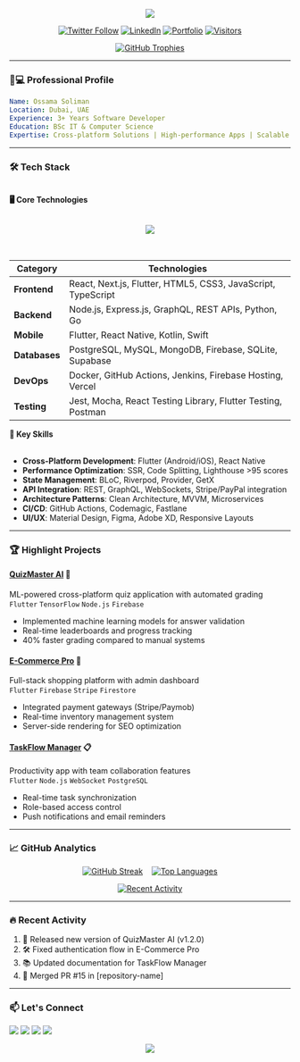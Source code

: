 <!-- Wave Header -->
<p align="center">
  <img src="https://capsule-render.vercel.app/api?type=waving&color=gradient&text=Hi%20👋,%20I%27m%20Osama!&height=100&section=header"/>
</p>

<!-- Profile Summary -->
<div align="center">
  
  [![Twitter Follow](https://img.shields.io/twitter/follow/o_sabri7?style=social)](https://twitter.com/o_sabri7)
  [![LinkedIn](https://img.shields.io/badge/LinkedIn-Connect-blue)](https://www.linkedin.com/in/osamasabry9/)
  [![Portfolio](https://img.shields.io/badge/Portfolio-Visit-success)](https://ossama-erhy.vercel.app/)
  [![Visitors](https://komarev.com/ghpvc/?username=osamasabry9&color=blueviolet)](https://github.com/osamasabry9)
  
  [![GitHub Trophies](https://github-profile-trophy.vercel.app/?username=osamasabry9&margin-w=15&no-bg=true&no-frame=true)](https://github.com/ryo-ma/github-profile-trophy)
  
</div>


---

### 👨💻 Professional Profile

```yaml
Name: Ossama Soliman
Location: Dubai, UAE
Experience: 3+ Years Software Developer
Education: BSc IT & Computer Science 
Expertise: Cross-platform Solutions | High-performance Apps | Scalable Architecture
```

---

### 🛠 Tech Stack

<br/>
<summary><b>🖥️ Core Technologies</b></summary>
<br/>
<p align="center">
  <img src="https://skillicons.dev/icons?i=flutter,react,nextjs,nodejs,graphql,postgres,docker,firebase"/>
</p>
<br/>
  
| Category        | Technologies                                                                 |
|-----------------|-----------------------------------------------------------------------------|
| **Frontend**    | React, Next.js, Flutter, HTML5, CSS3, JavaScript, TypeScript                |
| **Backend**     | Node.js, Express.js, GraphQL, REST APIs, Python, Go                         |
| **Mobile**      | Flutter, React Native, Kotlin, Swift                                        |
| **Databases**   | PostgreSQL, MySQL, MongoDB, Firebase, SQLite, Supabase                      |
| **DevOps**      | Docker, GitHub Actions, Jenkins, Firebase Hosting, Vercel                   |
| **Testing**     | Jest, Mocha, React Testing Library, Flutter Testing, Postman                |



<summary><b>🚀 Key Skills</b></summary>
<br/>

- **Cross-Platform Development**: Flutter (Android/iOS), React Native
- **Performance Optimization**: SSR, Code Splitting, Lighthouse >95 scores
- **State Management**: BLoC, Riverpod, Provider, GetX
- **API Integration**: REST, GraphQL, WebSockets, Stripe/PayPal integration
- **Architecture Patterns**: Clean Architecture, MVVM, Microservices
- **CI/CD**: GitHub Actions, Codemagic, Fastlane
- **UI/UX**: Material Design, Figma, Adobe XD, Responsive Layouts


---

### 🏆 Highlight Projects

#### [QuizMaster AI](https://github.com/osamasabry9/quizmaster-ai) 🌟
ML-powered cross-platform quiz application with automated grading  
`Flutter` `TensorFlow` `Node.js` `Firebase`  
- Implemented machine learning models for answer validation
- Real-time leaderboards and progress tracking
- 40% faster grading compared to manual systems

#### [E-Commerce Pro](https://github.com/osamasabry9/SHS-ShoeSpotter-Flutter) 🛒
Full-stack shopping platform with admin dashboard  
`Flutter` `Firebase` `Stripe` `Firestore`  
- Integrated payment gateways (Stripe/Paymob)
- Real-time inventory management system
- Server-side rendering for SEO optimization

#### [TaskFlow Manager](https://github.com/osamasabry9/taskflow) 📋
Productivity app with team collaboration features  
`Flutter` `Node.js` `WebSocket` `PostgreSQL`  
- Real-time task synchronization
- Role-based access control
- Push notifications and email reminders

---

### 📈 GitHub Analytics

<div align="center">

<div align="center" style="display: flex; flex-wrap: wrap; gap: 16px; justify-content: center;">
  <a href="https://git.io/streak-stats">
    <img src="https://streak-stats.demolab.com?user=osamasabry9&theme=dark" alt="GitHub Streak"/>
  </a>
  <a href="https://github.com/anuraghazra/github-readme-stats">
    <img src="https://github-readme-stats.vercel.app/api/top-langs/?username=osamasabry9&layout=compact&theme=vision-friendly-dark&hide=roff" alt="Top Languages"/>
  </a>
</div>

[![Recent Activity](https://github-readme-activity-graph.vercel.app/graph?username=osamasabry9&theme=react-dark&hide_border=true)](https://github.com/ashutosh00710/github-readme-activity-graph)

</div>

---

### 🔥 Recent Activity
<!--START_SECTION:activity-->
1. 🚀 Released new version of QuizMaster AI (v1.2.0)
2. 🛠 Fixed authentication flow in E-Commerce Pro
3. 📚 Updated documentation for TaskFlow Manager
4. 🎉 Merged PR #15 in [repository-name]
<!--END_SECTION:activity-->

---

### 📫 Let's Connect
<p align="left">
  <a href="https://ossama-erhy.vercel.app/"><img src="https://img.shields.io/badge/Portfolio-4285F4?style=for-the-badge&logo=google-chrome&logoColor=white"></a>
  <a href="mailto:ossama.sabri32@gmail.com"><img src="https://img.shields.io/badge/Gmail-EA4335?style=for-the-badge&logo=gmail&logoColor=white"></a>
  <a href="https://www.linkedin.com/in/osamasabry9/"><img src="https://img.shields.io/badge/LinkedIn-0A66C2?style=for-the-badge&logo=linkedin&logoColor=white"></a>
  <a href="https://twitter.com/o_sabri7"><img src="https://img.shields.io/badge/Twitter-1DA1F2?style=for-the-badge&logo=twitter&logoColor=white"></a>
</p>

<!-- Wave Footer -->
<p align="center">
  <img src="https://capsule-render.vercel.app/api?type=waving&color=gradient&height=100&section=footer"/>
</p>
